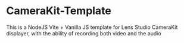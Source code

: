 # CameraKit-Template
This is a NodeJS Vite + Vanilla JS template for Lens Studio CameraKit displayer, with the ability of recording both video and the audio
